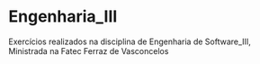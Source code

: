 # Engenharia_III
Exercícios realizados na disciplina de Engenharia de Software_III, Ministrada na Fatec Ferraz de Vasconcelos
